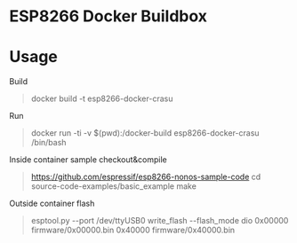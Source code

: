 ESP8266 Docker Buildbox
=======================

Usage
=====

Build
> docker build -t esp8266-docker-crasu 

Run
> docker run -ti -v $(pwd):/docker-build esp8266-docker-crasu /bin/bash

Inside container sample checkout&compile
> https://github.com/espressif/esp8266-nonos-sample-code
> cd source-code-examples/basic_example
> make

Outside container flash
> esptool.py  --port /dev/ttyUSB0 write_flash --flash_mode dio 0x00000 firmware/0x00000.bin 0x40000 firmware/0x40000.bin
